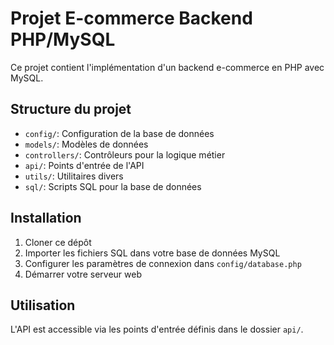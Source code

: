 # Projet E-commerce Backend PHP/MySQL

Ce projet contient l'implémentation d'un backend e-commerce en PHP avec MySQL.

## Structure du projet

- `config/`: Configuration de la base de données
- `models/`: Modèles de données
- `controllers/`: Contrôleurs pour la logique métier
- `api/`: Points d'entrée de l'API
- `utils/`: Utilitaires divers
- `sql/`: Scripts SQL pour la base de données

## Installation

1. Cloner ce dépôt
2. Importer les fichiers SQL dans votre base de données MySQL
3. Configurer les paramètres de connexion dans `config/database.php`
4. Démarrer votre serveur web

## Utilisation

L'API est accessible via les points d'entrée définis dans le dossier `api/`.

